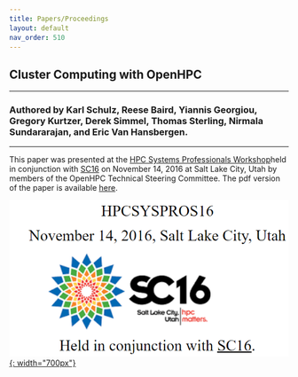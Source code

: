 ```yaml
---
title: Papers/Proceedings
layout: default
nav_order: 510
---
```


## Cluster Computing with OpenHPC

---
### Authored by Karl Schulz, Reese Baird, Yiannis Georgiou, Gregory Kurtzer, Derek Simmel, Thomas Sterling, Nirmala Sundararajan, and Eric Van Hansbergen. 
---

This paper was presented at the [HPC Systems Professionals Workshop](http://hpcsyspros.lsu.edu/2016/)held in conjunction with [SC16](http://sc16.supercomputing.org/) on November 14, 2016 at Salt Lake City, Utah by members of the OpenHPC Technical Steering Committee. The pdf version of the paper is available [here](https://github.com/openhpc/ohpc/files/619162/HPCSYSPROS16_OpenHPC.pdf).

[![HPCSYSPROS16](../images/HPCSYSPROS16.png){: width="700px"}](https://github.com/openhpc/ohpc/files/619162/HPCSYSPROS16_OpenHPC.pdf)
